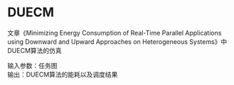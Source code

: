 # DUECM

文章《Minimizing Energy Consumption of Real-Time Parallel Applications    
using Downward and Upward Approaches on Heterogeneous Systems》中DUECM算法的仿真   
   
   
 输入参数：任务图   
 输出：DUECM算法的能耗以及调度结果
